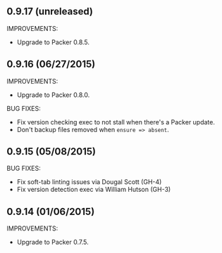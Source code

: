 ## 0.9.17 (unreleased)

IMPROVEMENTS:

* Upgrade to Packer 0.8.5.

## 0.9.16 (06/27/2015)

IMPROVEMENTS:

* Upgrade to Packer 0.8.0.

BUG FIXES:

* Fix version checking exec to not stall when there's a Packer update.
* Don't backup files removed when `ensure => absent`.

## 0.9.15 (05/08/2015)

BUG FIXES:

* Fix soft-tab linting issues via Dougal Scott (GH-4)
* Fix version detection exec via William Hutson (GH-3)

## 0.9.14 (01/06/2015)

IMPROVEMENTS:

* Upgrade to Packer 0.7.5.
